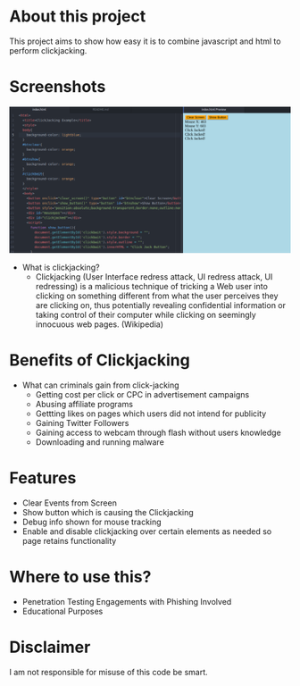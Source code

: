   # About this project
This project aims to show how easy it is to combine javascript and html to perform clickjacking.

  # Screenshots
  ![Clickjacking](img/screenie.png)

  - What is clickjacking?
    - Clickjacking (User Interface redress attack, UI redress attack, UI redressing) is a malicious technique of tricking a Web user into clicking on something different from what the user perceives they are clicking on, thus potentially revealing confidential information or taking control of their computer while clicking on seemingly innocuous web pages. (Wikipedia)

  # Benefits of Clickjacking
  - What can criminals gain from click-jacking
    - Getting cost per click or CPC in advertisement campaigns
    - Abusing affiliate programs
    - Gettting likes on pages which users did not intend for publicity
    - Gaining Twitter Followers
    - Gaining access to webcam through flash without users knowledge
    - Downloading and running malware

  # Features
  - Clear Events from Screen
  - Show button which is causing the Clickjacking
  - Debug info shown for mouse tracking
  - Enable and disable clickjacking over certain elements as needed so page retains functionality

  # Where to use this?
  - Penetration Testing Engagements with Phishing Involved
  - Educational Purposes

  # Disclaimer
I am not responsible for misuse of this code be smart.
